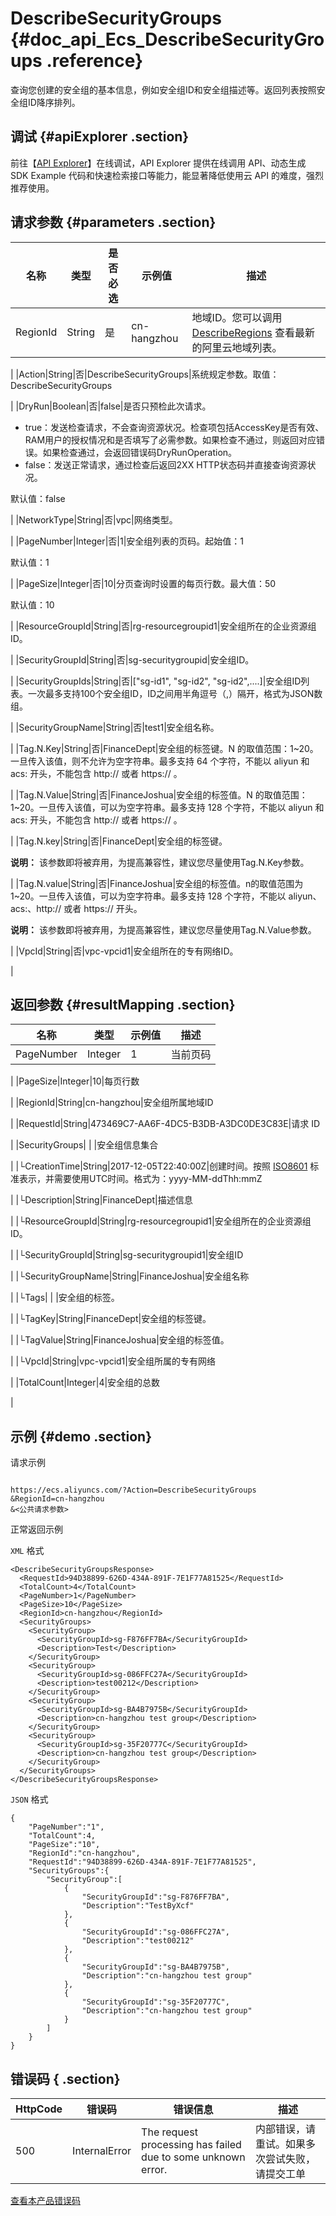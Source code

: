 # DescribeSecurityGroups {#doc_api_Ecs_DescribeSecurityGroups .reference}

查询您创建的安全组的基本信息，例如安全组ID和安全组描述等。返回列表按照安全组ID降序排列。

## 调试 {#apiExplorer .section}

前往【[API Explorer](https://api.aliyun.com/#product=Ecs&api=DescribeSecurityGroups)】在线调试，API Explorer 提供在线调用 API、动态生成 SDK Example 代码和快速检索接口等能力，能显著降低使用云 API 的难度，强烈推荐使用。

## 请求参数 {#parameters .section}

|名称|类型|是否必选|示例值|描述|
|--|--|----|---|--|
|RegionId|String|是|cn-hangzhou|地域ID。您可以调用 [DescribeRegions](~~25609~~) 查看最新的阿里云地域列表。

 |
|Action|String|否|DescribeSecurityGroups|系统规定参数。取值：DescribeSecurityGroups

 |
|DryRun|Boolean|否|false|是否只预检此次请求。

 -   true：发送检查请求，不会查询资源状况。检查项包括AccessKey是否有效、RAM用户的授权情况和是否填写了必需参数。如果检查不通过，则返回对应错误。如果检查通过，会返回错误码DryRunOperation。
-   false：发送正常请求，通过检查后返回2XX HTTP状态码并直接查询资源状况。

 默认值：false

 |
|NetworkType|String|否|vpc|网络类型。

 |
|PageNumber|Integer|否|1|安全组列表的页码。起始值：1

 默认值：1

 |
|PageSize|Integer|否|10|分页查询时设置的每页行数。最大值：50

 默认值：10

 |
|ResourceGroupId|String|否|rg-resourcegroupid1|安全组所在的企业资源组 ID。

 |
|SecurityGroupId|String|否|sg-securitygroupid|安全组ID。

 |
|SecurityGroupIds|String|否|\["sg-id1", "sg-id2", "sg-id2",....\]|安全组ID列表。一次最多支持100个安全组ID，ID之间用半角逗号（,）隔开，格式为JSON数组。

 |
|SecurityGroupName|String|否|test1|安全组名称。

 |
|Tag.N.Key|String|否|FinanceDept|安全组的标签键。N 的取值范围：1~20。一旦传入该值，则不允许为空字符串。最多支持 64 个字符，不能以 aliyun 和 acs: 开头，不能包含 http:// 或者 https:// 。

 |
|Tag.N.Value|String|否|FinanceJoshua|安全组的标签值。N 的取值范围：1~20。一旦传入该值，可以为空字符串。最多支持 128 个字符，不能以 aliyun 和 acs: 开头，不能包含 http:// 或者 https:// 。

 |
|Tag.N.key|String|否|FinanceDept|安全组的标签键。

 **说明：** 该参数即将被弃用，为提高兼容性，建议您尽量使用Tag.N.Key参数。

 |
|Tag.N.value|String|否|FinanceJoshua|安全组的标签值。n的取值范围为 1~20。一旦传入该值，可以为空字符串。最多支持 128 个字符，不能以 aliyun、acs:、http:// 或者 https:// 开头。

 **说明：** 该参数即将被弃用，为提高兼容性，建议您尽量使用Tag.N.Value参数。

 |
|VpcId|String|否|vpc-vpcid1|安全组所在的专有网络ID。

 |

## 返回参数 {#resultMapping .section}

|名称|类型|示例值|描述|
|--|--|---|--|
|PageNumber|Integer|1|当前页码

 |
|PageSize|Integer|10|每页行数

 |
|RegionId|String|cn-hangzhou|安全组所属地域ID

 |
|RequestId|String|473469C7-AA6F-4DC5-B3DB-A3DC0DE3C83E|请求 ID

 |
|SecurityGroups| | |安全组信息集合

 |
|└CreationTime|String|2017-12-05T22:40:00Z|创建时间。按照 [ISO8601](~~25696~~) 标准表示，并需要使用UTC时间。格式为：yyyy-MM-ddThh:mmZ

 |
|└Description|String|FinanceDept|描述信息

 |
|└ResourceGroupId|String|rg-resourcegroupid1|安全组所在的企业资源组 ID。

 |
|└SecurityGroupId|String|sg-securitygroupid1|安全组ID

 |
|└SecurityGroupName|String|FinanceJoshua|安全组名称

 |
|└Tags| | |安全组的标签。

 |
|└TagKey|String|FinanceDept|安全组的标签键。

 |
|└TagValue|String|FinanceJoshua|安全组的标签值。

 |
|└VpcId|String|vpc-vpcid1|安全组所属的专有网络

 |
|TotalCount|Integer|4|安全组的总数

 |

## 示例 {#demo .section}

请求示例

``` {#request_demo}

https://ecs.aliyuncs.com/?Action=DescribeSecurityGroups
&RegionId=cn-hangzhou
&<公共请求参数>

```

正常返回示例

`XML` 格式

``` {#xml_return_success_demo}
<DescribeSecurityGroupsResponse>
  <RequestId>94D38899-626D-434A-891F-7E1F77A81525</RequestId>
  <TotalCount>4</TotalCount>
  <PageNumber>1</PageNumber>
  <PageSize>10</PageSize>
  <RegionId>cn-hangzhou</RegionId>
  <SecurityGroups>
    <SecurityGroup>
      <SecurityGroupId>sg-F876FF7BA</SecurityGroupId>
      <Description>Test</Description>
    </SecurityGroup>
    <SecurityGroup>
      <SecurityGroupId>sg-086FFC27A</SecurityGroupId>
      <Description>test00212</Description>
    </SecurityGroup>
    <SecurityGroup>
      <SecurityGroupId>sg-BA4B7975B</SecurityGroupId>
      <Description>cn-hangzhou test group</Description>
    </SecurityGroup>
    <SecurityGroup>
      <SecurityGroupId>sg-35F20777C</SecurityGroupId>
      <Description>cn-hangzhou test group</Description>
    </SecurityGroup>
  </SecurityGroups>
</DescribeSecurityGroupsResponse>

```

`JSON` 格式

``` {#json_return_success_demo}
{
	"PageNumber":"1",
	"TotalCount":4,
	"PageSize":"10",
	"RegionId":"cn-hangzhou",
	"RequestId":"94D38899-626D-434A-891F-7E1F77A81525",
	"SecurityGroups":{
		"SecurityGroup":[
			{
				"SecurityGroupId":"sg-F876FF7BA",
				"Description":"TestByXcf"
			},
			{
				"SecurityGroupId":"sg-086FFC27A",
				"Description":"test00212"
			},
			{
				"SecurityGroupId":"sg-BA4B7975B",
				"Description":"cn-hangzhou test group"
			},
			{
				"SecurityGroupId":"sg-35F20777C",
				"Description":"cn-hangzhou test group"
			}
		]
	}
}
```

## 错误码 { .section}

|HttpCode|错误码|错误信息|描述|
|--------|---|----|--|
|500|InternalError|The request processing has failed due to some unknown error.|内部错误，请重试。如果多次尝试失败，请提交工单|

[查看本产品错误码](https://error-center.aliyun.com/status/product/Ecs)

